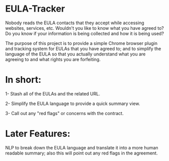# EULA-Tracker
Nobody reads the EULA contacts that they accept while accessing websites, services, etc.  Wouldn't you like to know what you have agreed to?  Do you know if your information is being collected and how it is being used?

The purpose of this project is to provide a simple Chrome browser plugin and tracking system for EULAs that you have agreed to; and to simplify the language of the EULA so that you actually understand what you are agreeing to and what rights you are forfeiting.

# In short:
1- Stash all of the EULAs and the related URL.

2- Simplify the EULA language to provide a quick summary view.

3- Call out any "red flags" or concerns with the contract.

# Later Features:
NLP to break down the EULA language and translate it into a more human readable summary; also this will point out any red flags in the agreement.
